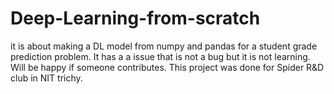 # Deep-Learning-from-scratch
it is about making a DL model from numpy and pandas for a student grade prediction problem.
It has a a issue that is not a bug but it is not learning. Will be happy if someone contributes.
This project was done for Spider R&D club in NIT trichy.

